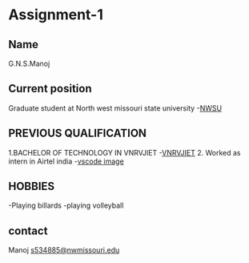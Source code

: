 # Assignment-1

## Name

G.N.S.Manoj

## Current position
Graduate student at North west missouri state university
-[NWSU](https://www.nwmissouri.edu/ "NWSU")

## PREVIOUS QUALIFICATION
1.BACHELOR OF TECHNOLOGY IN VNRVJIET
-[VNRVJIET](https://content3.jdmagicbox.com/comp/hyderabad/u9/040pxx40.xx40.000445559962.h3u9/catalogue/vnr-vignana-jyothi-institute-of-engineering-and-technology-bachupally-hyderabad-colleges-twvtc.jpg?interpolation=lanczos-none&output-format=jpg&resize=1024:370&crop=1024:370px;*,* "yes")
2. Worked as intern in Airtel india
-[vscode image](https://3yecy51kdipx3blyi37oute1-wpengine.netdna-ssl.com/wp-content/uploads/2016/04/airtel-facebook-logo.png  "MC")

## HOBBIES
-Playing billards
-playing volleyball

## contact
 Manoj
 s534885@nwmissouri.edu
